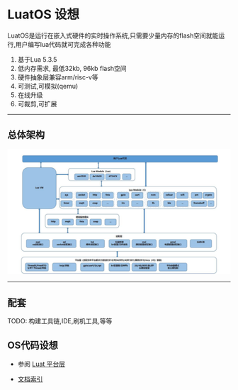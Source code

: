 # LuatOS 设想

LuatOS是运行在嵌入式硬件的实时操作系统,只需要少量内存的flash空间就能运行,用户编写lua代码就可完成各种功能

1. 基于Lua 5.3.5
2. 低内存需求, 最低32kb, 96kb flash空间
3. 硬件抽象层兼容arm/risc-v等
4. 可测试,可模拟(qemu)
5. 在线升级
6. 可裁剪,可扩展


----------------------------------------------------------------------------------
## 总体架构

![总体架构](system.jpg)

----------------------------------------------------------------------------------
## 配套

TODO: 构建工具链,IDE,刷机工具,等等

## OS代码设想

* 参阅 [Luat 平台层](markdown/core/luat_platform.md) 

* [文档索引](docs.md)
